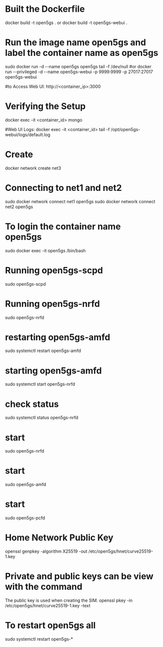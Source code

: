 # Built the Dockerfile
docker build -t open5gs .
or
docker build -t open5gs-webui .


# Run the image name open5gs and label the container name as open5gs
sudo docker run -d --name open5gs open5gs tail -f /dev/null
#or
docker run --privileged -d --name open5gs-webui -p 9999:9999 -p 27017:27017 open5gs-webui

#to Access Web UI:
http://<container_ip>:3000

# Verifying the Setup
docker exec -it <container_id> mongo

#Web UI Logs:
docker exec -it <container_id> tail -f /opt/open5gs-webui/logs/default.log


# Create
docker network create net3

# Connecting to net1 and net2
sudo docker network connect net1 open5gs
sudo docker network connect net2 open5gs

# To login the container name open5gs
sudo docker exec -it open5gs /bin/bash

# Running open5gs-scpd
sudo open5gs-scpd

# Running open5gs-nrfd
sudo open5gs-nrfd

# restarting open5gs-amfd
sudo systemctl restart open5gs-amfd

# starting open5gs-amfd
sudo systemctl start open5gs-nrfd

# check status
sudo systemctl status open5gs-nrfd

# start
sudo open5gs-nrfd

# start
sudo open5gs-amfd

# start
sudo open5gs-pcfd

# Home Network Public Key
openssl genpkey -algorithm X25519 -out /etc/open5gs/hnet/curve25519-1.key

# Private and public keys can be view with the command
The public key is used when creating the SIM.
openssl pkey -in /etc/open5gs/hnet/curve25519-1.key -text

# To restart open5gs all
sudo systemctl restart open5gs-*

